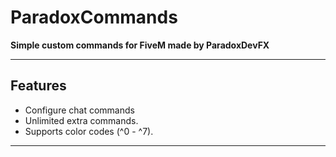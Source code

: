 # ParadoxCommands
**Simple custom commands for FiveM made by ParadoxDevFX**

-----

## Features
- Configure chat commands
- Unlimited extra commands.
- Supports color codes (^0 - ^7).

-----
